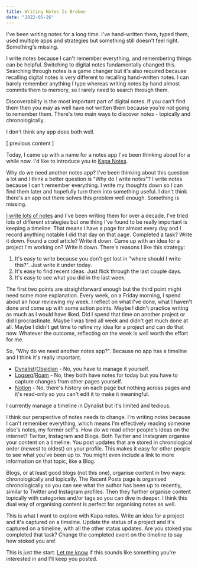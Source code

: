 ```yaml
---
title: Writing Notes Is Broken
date: "2022-05-26"
---
```


I've been writing notes for a long time. I've hand-written them, typed them, used multiple apps and strategies but something still doesn't feel right. Something's missing.

I write notes because I can't remember everything, and remembering things can be helpful. Switching to digital notes fundamentally changed this. Searching through notes is a game changer but it's also required because recalling digital notes is very different to recalling hand-written notes. I can barely remember anything I type whereas writing notes by hand almost commits them to memory, so I rarely need to search through them.

Discoverability is the most important part of digital notes. If you can't find them then you may as well have not written them because you're not going to remember them. There's two main ways to discover notes - topically and chronologically.

I don't think any app does both well.

[ previous content ]

Today, I came up with a name for a notes app I've been thinking about for a while now. I'd like to introduce you to [Kapa Notes](https://kapanotes.com).

Why do we need another notes app? I've been thinking about this question a lot and I think a better question is "Why do I write notes"? I write notes because I can't remember everything. I write my thoughts down so I can find them later and hopefully turn them into something useful. I don't think there's an app out there solves this problem well enough. Something is missing.

[I write lots of notes](https://cadell.dev/blog/i-write-notes) and I've been writing them for over a decade. I've tried lots of different strategies but one thing I've found to be really important is keeping a timeline. That means I have a page for almost every day and I record anything notable I did that day on that page. Completed a task? Write it down. Found a cool article? Write it down. Came up with an idea for a project I'm working on? Write it down. There's reasons I like this strategy:

1. It's easy to write because you don't get lost in "where should I write this?". Just write it under today.
1. It's easy to find recent ideas. Just flick through the last couple days.
1. It's easy to see what you did in the last week.

The first two points are straightforward enough but the third point might need some more explanation. Every week, on a Friday morning, I spend about an hour reviewing my week. I reflect on what I've done, what I haven't done and come up with some action points. Maybe I didn't practice writing as much as I would have liked. Did I spend that time on another project or did I procrastinate. Maybe I was tired all week and didn't get much done at all. Maybe I didn't get time to refine my idea for a project and can do that now. Whatever the outcome, reflecting on the week is well worth the effort for me.

So, "Why do we need another notes app?". Because no app has a timeline and I think it's really important.

- [Dynalist](https://dynalist.io/)/[Obsidian](https://obsidian.md/) - No, you have to manage it yourself.
- [Logseq](https://logseq.com/)/[Roam](https://roamresearch.com/) - No, they both have notes for today but you have to capture changes from other pages yourself.
- [Notion](https://www.notion.so/) - No, there's history on each page but nothing across pages and it's read-only so you can't edit it to make it meaningful.

I currently manage a timeline in Dynalist but it's limited and tedious.

I think our perspective of notes needs to change. I'm writing notes because I can't remember everything, which means I'm effectively reading someone else's notes, my former self's. How do we read other people's ideas on the internet? Twitter, Instagram and Blogs. Both Twitter and Instagram organise your content on a timeline. You post updates that are stored in chronological order (newest to oldest) on your profile. This makes it easy for other people to see what you've been up to. You might even include a link to more information on that topic, like a Blog.

Blogs, or at least good blogs (not this one), organise content in two ways: chronologically and topically. The Recent Posts page is organised chronologically so you can see what the author has been up to recently, similar to Twitter and Instagram profiles. Then they further organise content topically with categories and/or tags so you can dive in deeper. I think this dual way of organising content is perfect for organising notes as well.

This is what I want to explore with Kapa notes. Write an idea for a project and it's captured on a timeline. Update the status of a project and it's captured on a timeline, with all the other status updates. Are you stoked you completed that task? Change the completed event on the timeline to say how stoked you are!

This is just the start. [Let me know](https://cadell.dev) if this sounds like something you're interested in and I'll keep you posted.
